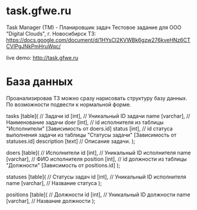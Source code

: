 # task.gfwe.ru
Task Manager (TM) - Планировшик задач
Тестовое задание для ООО "Digital Clouds", г. Новосибирск
ТЗ: https://docs.google.com/document/d/1HYsCI2KVWBk6gzw276kveHNz6CTCVIPgJNkPmHruWqc/

live demo: http://task.gfwe.ru

# База данных
Проанализировав ТЗ можно сразу нарисовать структуру базу данных.
По возможности подвести к нормальной форме.

tasks [table]( // Задачи
	id [int], // Уникальный ID задачи
	name [varchar], // Наименование задачи
	doer [int], // id исполнителя из таблицы "Исполнители" [Зависимость от doers.id]
	status [int], // id статуса выполнения задачи из таблицы "Статусы задачи" [Зависимость от statuses.id]
	description [text] // Описание задачи.
);

doers [table]( // Исполнители
	id [int], // Уникальный ID исполнителя
	name [varchar], // ФИО исполнителя
	position [int], // id должности из таблицы "Должности" [Зависимость от positions.id]
);

statuses [table]( // Статусы задач
	id [int], // Уникальный ID исполнителя
	name [varchar], // Название статуса
);

positions [table]( // Должности
	id [int], // Уникальный ID должности
	name [varchar], // Название должности
);
